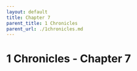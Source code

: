 ```yaml
---
layout: default
title: Chapter 7
parent_title: 1 Chronicles
parent_url: ./1chronicles.md
---
```


# 1 Chronicles - Chapter 7
